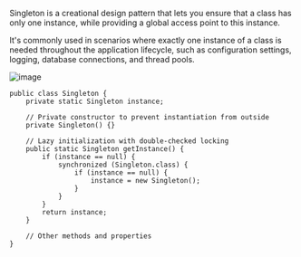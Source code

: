 Singleton is a creational design pattern that lets you ensure that a class has only one instance, while providing a global access point to this instance.

 It's commonly used in scenarios where exactly one instance of a class is needed throughout the application lifecycle, such as configuration settings, logging, database connections, and thread pools.

 
 ![image](https://github.com/Dhamodharan17/java-concepts/assets/30789057/d02db60a-538b-46e3-a909-475337bda415)

```
public class Singleton {
    private static Singleton instance;

    // Private constructor to prevent instantiation from outside
    private Singleton() {}

    // Lazy initialization with double-checked locking
    public static Singleton getInstance() {
        if (instance == null) {
            synchronized (Singleton.class) {
                if (instance == null) {
                    instance = new Singleton();
                }
            }
        }
        return instance;
    }
    
    // Other methods and properties
}

```
